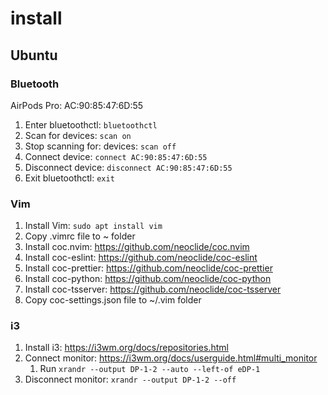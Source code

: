 # install

## Ubuntu

### Bluetooth

AirPods Pro: AC:90:85:47:6D:55

1. Enter bluetoothctl: `bluetoothctl`
2. Scan for devices: `scan on`
3. Stop scanning for: devices: `scan off`
4. Connect device: `connect AC:90:85:47:6D:55`
5. Disconnect device: `disconnect AC:90:85:47:6D:55`
6. Exit bluetoothctl: `exit`

### Vim

1. Install Vim: `sudo apt install vim`
2. Copy .vimrc file to ~ folder
3. Install coc.nvim: https://github.com/neoclide/coc.nvim
4. Install coc-eslint: https://github.com/neoclide/coc-eslint
5. Install coc-prettier: https://github.com/neoclide/coc-prettier
6. Install coc-python: https://github.com/neoclide/coc-python
7. Install coc-tsserver: https://github.com/neoclide/coc-tsserver
8. Copy coc-settings.json file to ~/.vim folder

### i3

1. Install i3: https://i3wm.org/docs/repositories.html
2. Connect monitor: https://i3wm.org/docs/userguide.html#multi_monitor
   1. Run `xrandr --output DP-1-2 --auto --left-of eDP-1`
3. Disconnect monitor: `xrandr --output DP-1-2 --off`
